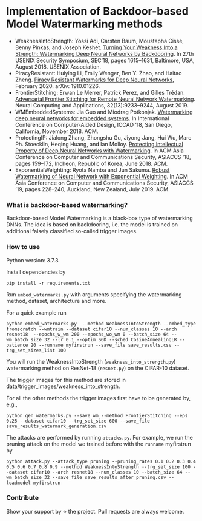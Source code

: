 # Implementation of Backdoor-based Model Watermarking methods
- WeaknessIntoStrength: Yossi Adi, Carsten Baum, Moustapha Cisse, Benny Pinkas, and Joseph Keshet. [Turning Your Weakness Into a Strength: Watermarking Deep Neural Networks by Backdooring](https://www.usenix.org/system/files/conference/usenixsecurity18/sec18-adi.pdf). In 27th USENIX Security Symposium, SEC’18, pages 1615–1631, Baltimore, USA, August 2018. USENIX Association.
- PiracyResistant: Huiying Li, Emily Wenger, Ben Y. Zhao, and Haitao Zheng. [Piracy Resistant Watermarks for Deep Neural Networks](http://arxiv.org/abs/1910.01226), February 2020. arXiv: 1910.01226.
- FrontierStitching: Erwan Le Merrer, Patrick Perez, and Gilles Trédan. [Adversarial Frontier Stitching for Remote Neural Network Watermarking](https://www.doi.org/10.1007/s00521-019-04434-z). Neural Computing and Applications, 32(13):9233–9244, August 2019.
- WMEmbeddedSystems: Jia Guo and Miodrag Potkonjak. [Watermarking deep neural networks for embedded systems](https://www.doi.org/10.1145/3240765.3240862). In International Conference on Computer-Aided Design, ICCAD ’18, San Diego, California, November 2018. ACM.
- ProtectingIP: Jialong Zhang, Zhongshu Gu, Jiyong Jang, Hui Wu, Marc Ph. Stoecklin, Heqing Huang, and Ian Molloy. [Protecting Intellectual Property of Deep Neural Networks with Watermarking](https://www.doi.org/10.1145/3196494.3196550). In ACM Asia Conference on Computer and Communications Security, ASIACCS ’18, pages 159–172, Incheon, Republic of Korea, June 2018. ACM.
- ExponentialWeighting: Ryota Namba and Jun Sakuma. [Robust Watermarking of Neural Network with Exponential Weighting](https://www.doi.org/10.1145/3321705.3329808). In ACM Asia Conference on Computer and Communications Security, ASIACCS ’19, pages 228–240, Auckland, New Zealand, July 2019. ACM.

### What is backdoor-based watermarking?
Backdoor-based Model Watermarking is a black-box type of watermarking DNNs. The idea is based on backdooring, i.e. the model is trained on additional falsely classified so-called trigger images. 

### How to use

Python version: 3.7.3

Install dependencies by

```
pip install -r requirements.txt
```

Run ```embed_watermarks.py``` with arguments specifying the watermarking method, dataset, architecture and more.

For a quick example run

```
python embed_watermarks.py  --method WeaknessIntoStrength --embed_type fromscratch --wmtrain --dataset cifar10 --num_classes 10 --arch resnet18  --epochs_w_wm 200 --epochs_wo_wm 0 --batch_size 64 --wm_batch_size 32 --lr 0.1 --optim SGD --sched CosineAnnealingLR --patience 20 --runname myfirstrun --save_file save_results.csv --trg_set_sizes_list 100
```

You will run the WeaknessIntoStrength (```weakness_into_strength.py```) watermarking method on ResNet-18 (```resnet.py```) on the CIFAR-10 dataset.

The trigger images for this method are stored in data/trigger_images/weakness_into_strength.

For all the other methods the trigger images first have to be generated by, e.g., 

```
python gen_watermarks.py --save_wm --method FrontierStitching --eps 0.25 --dataset cifar10 --trg_set_size 600 --save_file save_results_watermark_generation.csv
```

The attacks are performed by running ```attacks.py```. For example, we run the pruning attack on the model we trained before with the ```runname``` myfirstrun by
```
python attack.py --attack_type pruning --pruning_rates 0.1 0.2 0.3 0.4 0.5 0.6 0.7 0.8 0.9 --method WeaknessIntoStrength --trg_set_size 100 --dataset cifar10 --arch resnet18 --num_classes 10 --batch_size 64 --wm_batch_size 32 --save_file save_results_after_pruning.csv --loadmodel myfirstrun
```

### Contribute
Show your support by ⭐ the project. Pull requests are always welcome.

